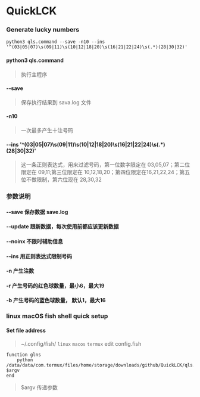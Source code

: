 # QuickLCK
### Generate lucky numbers
 
```shell
python3 qls.command --save -n10 --ins '^(03|05|07)\s(09|11)\s(10|12|18|20)\s(16|21|22|24)\s(.*)(28|30|32)'
```
#### python3 qls.command
> 执行主程序

#### --save
> 保存执行结果到 sava.log 文件

#### -n10
> 一次最多产生十注号码

#### --ins '^(03|05|07)\s(09|11)\s(10|12|18|20)\s(16|21|22|24)\s(.*)(28|30|32)'
> 这一条正则表达式，用来过滤号码，第一位数字限定在 03,05,07；第二位限定在 09,11;第三位限定在 10,12,18,20；第四位限定在16,21,22,24；第五位不做限制，第六位现在 28,30,32

### 参数说明
#### --save 保存数据 save.log
#### --update 跟新数据，每次使用前都应该更新数据
#### --noinx 不限时辅助信息 
#### --ins 用正则表达式限制号码
#### -n 产生注数
#### -r 产生号码的红色球数量，最小6，最大19
#### -b 产生号码的蓝色球数量， 默认1，最大16

### linux macOS fish shell quick setup

#### Set file address
> ~/.config/fish/ `linux` `macos` `termux`
> edit config.fish

```shell
function glns
    python /data/data/com.termux/files/home/storage/downloads/github/QuickLCK/qls.command $argv
end
```
> $argv 传递参数